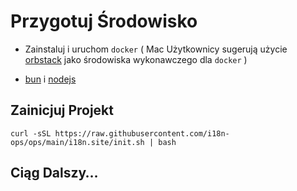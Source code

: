 # Przygotuj Środowisko

* Zainstaluj i uruchom `docker` ( Mac Użytkownicy sugerują użycie [orbstack](https://orbstack.dev) jako środowiska wykonawczego dla `docker` )

* [bun](https://bun.sh/docs/installation) i [nodejs](https://nodejs.org/en/download/package-manager)

## Zainicjuj Projekt

```
curl -sSL https://raw.githubusercontent.com/i18n-ops/ops/main/i18n.site/init.sh | bash
```

## Ciąg Dalszy…